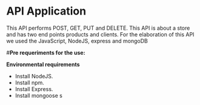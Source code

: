 # API Application
This API performs POST, GET, PUT and DELETE.
This API is about a store and has two end points products and clients. For the elaboration of this API we used the JavaScript, NodeJS, express and mongoDB

#**Pre requeriments for the use:**

**Environmental requirements**

 + Install NodeJS.
 + Install npm.
 + Install Express.
 + Install mongoose
s